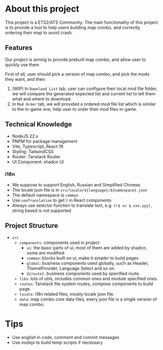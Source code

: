 # About this project

This project is a ETS2/ATS Community. The main functionality of this project is to provide a tool to help users building map combo, and correctly ordering their map to avoid crash.

## Features
Our project is aiming to provide prebuilt map combo, and allow user to quickly use them

First of all, user should pick a version of map combo, and pick the mods they want, and then:

1. (WIP) In `Download List` tab, user can configure their local mod file folder, we will compare the generated expected list and current list to tell them what and where to download.
2. In `Mod Order` tab, we will provided a ordered mod file list which is similar to the in-game one, help user to order their mod files in-game.

## Technical Knowledge

- NodeJS 22.x
- PNPM for package management
- Vite, Typescript, React 19
- Styling: TailwindCSS
- Router: Tanstack Router
- UI Component: shadcn UI


### i18n
- We suppose to support English, Russian and Simplified Chinese.
- The locale json file is in `src/locale/${language}/${namespace}.json`
- The default namespace is `common`
- Use `useTranslation` to get `t` in React components
- Always use selector function to translate text, e.g. `t($ => $.xxx.yyy)`, string based is not supported

## Project Structure
- `src`
  - `components`: components used in project
    - `ui`: the basic parts of ui, most of them are added by shadcn, some are modified.
    - `common`: blocks built on ui, make it simpler to build pages
    - `global`: business components used globally, such as Header, ThemeProvider, Language Select and so on.
    - `${route}`: business components used by specified route.
  - `libs`: lots of utils, includes common ones and module specified ones.
  - `routes`: Tanstack file system routes, compose components to build page.
  - `locale`: i18n related files, mostly locale json file.
  - `data`: map combo core data files, every json file is a single version of map combo.

# Tips

- Use english in code, comment and commit messages
- Use nodejs to build temp scripts if necessary

